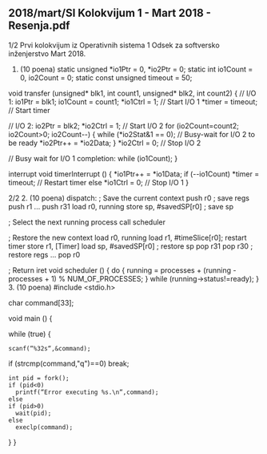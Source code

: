 2018/mart/SI Kolokvijum 1 - Mart 2018 - Resenja.pdf
--------------------------------------------------------------------------------


1/2
Prvi kolokvijum iz Operativnih sistema 1
Odsek za softversko inženjerstvo
Mart 2018.
1. (10 poena)
static unsigned *io1Ptr = 0, *io2Ptr = 0;
static int io1Count = 0, io2Count = 0;
static const unsigned timeout = 50;

void transfer (unsigned* blk1, int count1, unsigned* blk2, int count2) {
  // I/O 1:
  io1Ptr = blk1;
  io1Count = count1;
  *io1Ctrl = 1; // Start I/O 1
  *timer = timeout; // Start timer

  // I/O 2:
  io2Ptr = blk2;
  *io2Ctrl = 1; // Start I/O 2
  for (io2Count=count2; io2Count>0; io2Count--) {
    while (*io2Stat&1 == 0); // Busy-wait for I/O 2 to be ready
    *io2Ptr++ = *io2Data;
  }
  *io2Ctrl = 0; // Stop I/O 2

  // Busy wait for I/O 1 completion:
  while (io1Count);
}

interrupt void timerInterrupt () {
  *io1Ptr++ = *io1Data;
  if (--io1Count)
    *timer = timeout; // Restart timer
  else
    *io1Ctrl = 0; // Stop I/O 1
}

2/2
2. (10 poena)
dispatch: ; Save the current context
push r0 ; save regs
push r1
...
push r31
load r0, running
store sp, #savedSP[r0] ; save sp

; Select the next running process
call  scheduler

; Restore the new context
load r0, running
load  r1, #timeSlice[r0]; restart timer
store r1, [Timer]
load  sp, #savedSP[r0] ; restore sp
pop r31
pop r30 ; restore regs
...
pop r0

; Return
iret
void scheduler () {
  do {
    running = processes + (running - processes + 1) % NUM_OF_PROCESSES;
  } while (running->status!=ready);
}
3. (10 poena)
#include <stdio.h>

char command[33];

void main () {

  while (true) {

    scanf(“%32s“,&command);
  if (strcmp(command,"q")==0) break;

    int pid = fork();
    if (pid<0)
      printf(“Error executing %s.\n“,command);
    else
    if (pid>0)
      wait(pid);
    else
      execlp(command);
  }
}
